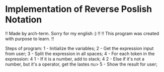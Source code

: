 # Implementation of Reverse Poslish Notation

!! Made by arch-term. Sorry for my english :) !!
!! This program was created with purpose to learn. !!

Steps of program:
        1 - Initialize the variables;
        2 - Get the expression input from user;
        3 - Split the expression in all spaces;
        4 - For each token in the expression:
        4 1 - If it is a number, add to stack;
        4 2 - Else if it's not a number, but it's a operator, get the lastes nu>
        5 - Show the result for user;
